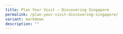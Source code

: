 ```yaml
---
title: Plan Your Visit – Discovering Singapore
permalink: /plan-your-visit-discovering-singapore/
variant: markdown
description: ""
---
```

